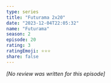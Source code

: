 ```yaml
---
type: series
title: "Futurama 2x20"
date: "2023-12-04T22:05:32"
name: "Futurama"
season: 2
episode: 20
rating: 3
ratingEmoji: ⭐️⭐️⭐️
share: false
---
```


*[No review was written for this episode]*
